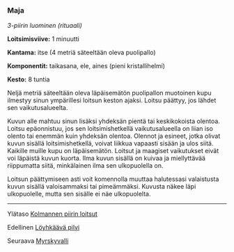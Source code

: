 ### Maja

*3-piirin luominen (rituaali)* 

**Loitsimisviive:** 1 minuutti

**Kantama:** itse (4 metriä säteeltään oleva puolipallo)

**Komponentit:** taikasana, ele, aines (pieni kristallihelmi)

**Kesto:** 8 tuntia

Neljä metriä säteeltään oleva läpäisemätön puolipallon muotoinen kupu ilmestyy sinun ympärillesi loitsun keston ajaksi. Loitsu päättyy, jos lähdet sen vaikutusalueelta.

Kuvun alle mahtuu sinun lisäksi yhdeksän pientä tai keskikokoista olentoa. Loitsu epäonnistuu, jos sen loitsimishetkellä vaikutusalueella on liian iso olento tai enemmän kuin yhdeksän olentoa. Olennot ja esineet, jotka olivat kuvun sisällä loitsimishetkellä, voivat liikkua vapaasti sisään ja ulos siitä. Kaikille muille kupu on läpäisemätön. Loitsut ja maagiset vaikutukset eivät voi läpäistä kuvun kuorta. Ilma kuvun sisällä on kuivaa ja miellyttävää riippumatta siitä, minkälainen ilma sen ulkopuolella on.

Loitsun päättymiseen asti voit komennolla muuttaa halutessasi valaistusta kuvun sisällä valoisammaksi tai pimeämmäksi. Kuvusta näkee läpi ulkopuolelle, mutta sen sisälle ei näe ulkopuolelta.

----

Ylätaso [Kolmannen piirin loitsut](3_piirin_loitsut.md)

Edellinen [Löyhkäävä pilvi](Löyhkäävä_pilvi.md)

Seuraava [Myrskyvalli](Myrskyvalli.md)
